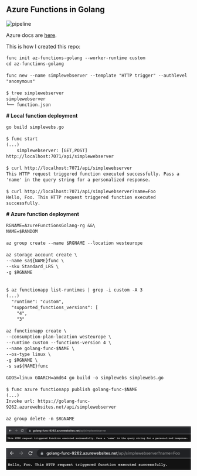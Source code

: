 ## Azure Functions in Golang

![pipeline](https://github.com/michalswi/az-functions-golang/actions/workflows/pipeline.yml/badge.svg)  

Azure docs are [here](https://docs.microsoft.com/en-us/azure/azure-functions/create-first-function-vs-code-other?tabs=go).

This is how I created this repo:

```
func init az-functions-golang --worker-runtime custom
cd az-functions-golang

func new --name simplewebserver --template "HTTP trigger" --authlevel "anonymous"

$ tree simplewebserver
simplewebserver
└── function.json
```

**\# Local function deployment**

```
go build simplewebs.go

$ func start
(...)
	simplewebserver: [GET,POST] http://localhost:7071/api/simplewebserver

$ curl http://localhost:7071/api/simplewebserver
This HTTP request triggered function executed successfully. Pass a 'name' in the query string for a personalized response.

$ curl http://localhost:7071/api/simplewebserver?name=Foo
Hello, Foo. This HTTP request triggered function executed successfully.
```

**\# Azure function deployment**

```
RGNAME=AzureFunctionsGolang-rg &&\
NAME=$RANDOM

az group create --name $RGNAME --location westeurope

az storage account create \
--name sa${NAME}func \
--sku Standard_LRS \
-g $RGNAME


$ az functionapp list-runtimes | grep -i custom -A 3
(...)
  "runtime": "custom",
  "supported_functions_versions": [
    "4",
    "3"

az functionapp create \
--consumption-plan-location westeurope \
--runtime custom --functions-version 4 \
--name golang-func-$NAME \
--os-type linux \
-g $RGNAME \
-s sa${NAME}func

GOOS=linux GOARCH=amd64 go build -o simplewebs simplewebs.go

$ func azure functionapp publish golang-func-$NAME
(...)
Invoke url: https://golang-func-9262.azurewebsites.net/api/simplewebserver

az group delete -n $RGNAME
```

![img1](./img/simple.png)

![img2](./img/simple_name.png)
